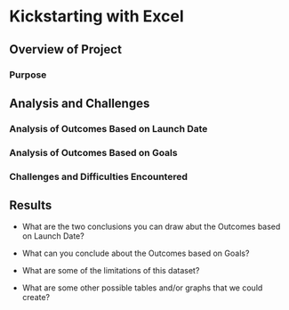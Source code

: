 # Kickstarting with Excel

## Overview of Project

### Purpose

## Analysis and Challenges

### Analysis of Outcomes Based on Launch Date

### Analysis of Outcomes Based on Goals

### Challenges and Difficulties Encountered

## Results

- What are the two conclusions you can draw abut the Outcomes based on Launch Date?

- What can you conclude about the Outcomes based on Goals?

- What are some of the limitations of this dataset?

- What are some other possible tables and/or graphs that we could create?
